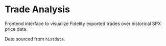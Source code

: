 # Trade Analysis

Frontend interface to visualize Fidelity exported trades over historical SPX price data.

Data sourced from `histdata`.
